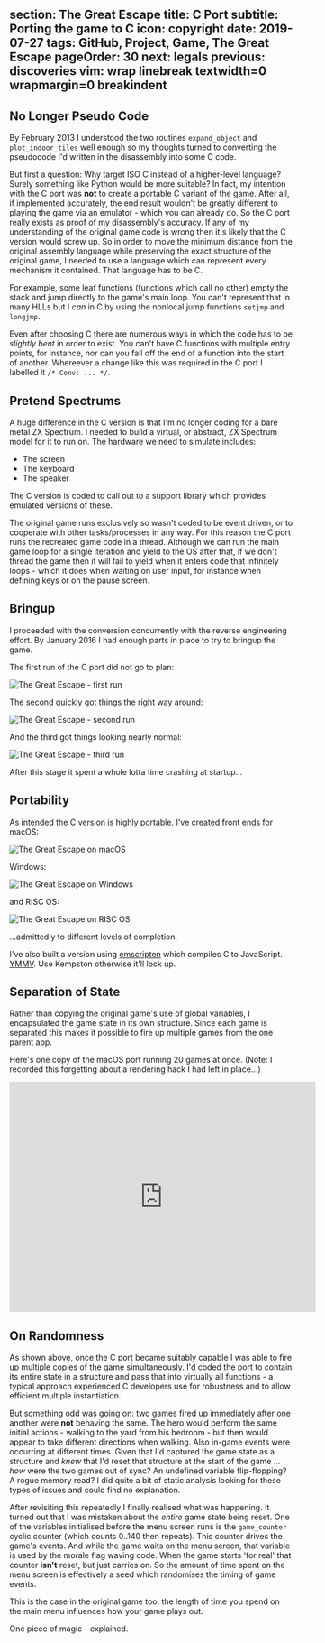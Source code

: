 section: The Great Escape
title: C Port
subtitle: Porting the game to C
icon: copyright
date: 2019-07-27
tags: GitHub, Project, Game, The Great Escape
pageOrder: 30
next: legals
previous: discoveries
vim: wrap linebreak textwidth=0 wrapmargin=0 breakindent
----

## No Longer Pseudo Code

By February 2013 I understood the two routines `expand_object` and `plot_indoor_tiles` well enough so my thoughts turned to converting the pseudocode I'd written in the disassembly into some C code.

But first a question: Why target ISO C instead of a higher-level language? Surely something like Python would be more suitable? In fact, my intention with the C port was **not** to create a portable C variant of the game. After all, if implemented accurately, the end result wouldn't be greatly different to playing the game via an emulator - which you can already do. So the C port really exists as proof of my disassembly's accuracy. If any of my understanding of the original game code is wrong then it's likely that the C version would screw up. So in order to move the minimum distance from the original assembly language while preserving the exact structure of the original game, I needed to use a language which can represent every mechanism it contained. That language has to be C.

For example, some leaf functions (functions which call no other) empty the stack and jump directly to the game's main loop. You can't represent that in many HLLs but I _can_ in C by using the nonlocal jump functions `setjmp` and `longjmp`.

Even after choosing C there are numerous ways in which the code has to be _slightly bent_ in order to exist. You can't have C functions with multiple entry points, for instance, nor can you fall off the end of a function into the start of another. Whereever a change like this was required in the C port I labelled it `/* Conv: ... */`.


## Pretend Spectrums

A huge difference in the C version is that I'm no longer coding for a bare metal ZX Spectrum. I needed to build a virtual, or abstract, ZX Spectrum model for it to run on. The hardware we need to simulate includes:

* The screen
* The keyboard
* The speaker

The C version is coded to call out to a support library which provides emulated versions of these.

The original game runs exclusively so wasn't coded to be event driven, or to cooperate with other tasks/processes in any way. For this reason the C port runs the recreated game code in a thread. Although we can run the main game loop for a single iteration and yield to the OS after that, if we don't thread the game then it will fail to yield when it enters code that infinitely loops - which it does when waiting on user input, for instance when defining keys or on the pause screen.


## Bringup

I proceeded with the conversion concurrently with the reverse engineering effort. By January 2016 I had enough parts in place to try to bringup the game.

The first run of the C port did not go to plan:

![The Great Escape - first run](tge/firstrun.png)

The second quickly got things the right way around:

![The Great Escape - second run](tge/secondrun.png)

And the third got things looking nearly normal:

![The Great Escape - third run](tge/thirdrun.png)

After this stage it spent a whole lotta time crashing at startup...


## Portability

As intended the C version is highly portable. I've created front ends for macOS:

![The Great Escape on macOS](tge/macos.png)

Windows:

![The Great Escape on Windows](tge/windows.png)

and RISC OS:

![The Great Escape on RISC OS](tge/riscos.png)
 
...admittedly to different levels of completion.

I've also built a version using [emscripten](https://emscripten.org/) which compiles C to JavaScript. [YMMV](http://www.davespace.co.uk/TheGreatEscape/TheGreatEscape.html). Use Kempston otherwise it'll lock up.


## Separation of State

Rather than copying the original game's use of global variables, I encapsulated the game state in its own structure. Since each game is separated this makes it possible to fire up multiple games from the one parent app.

Here's one copy of the macOS port running 20 games at once. (Note: I recorded this forgetting about a rendering hack I had left in place...)

<iframe width="544" height="408" src="https://www.youtube.com/embed/ZYqko6etxFk" frameborder="0" allow="accelerometer; autoplay; encrypted-media; gyroscope; picture-in-picture" allowfullscreen></iframe>


## On Randomness

As shown above, once the C port became suitably capable I was able to fire up multiple copies of the game simultaneously. I'd coded the port to contain its entire state in a structure and pass that into virtually all functions - a typical approach experienced C developers use for robustness and to allow efficient multiple instantiation.

But something odd was going on: two games fired up immediately after one another were **not** behaving the same. The hero would perform the same initial actions - walking to the yard from his bedroom - but then would appear to take different directions when walking. Also in-game events were occurring at different times. Given that I'd captured the game state as a structure and *knew* that I'd reset that structure at the start of the game ... *how* were the two games out of sync? An undefined variable flip-flopping? A rogue memory read? I did quite a bit of static analysis looking for these types of issues and could find no explanation.

After revisiting this repeatedly I finally realised what was happening. It turned out that I was mistaken about the *entire* game state being reset. One of the variables initialised before the menu screen runs is the `game_counter` cyclic counter (which counts 0..140 then repeats). This counter drives the game's events. And while the game waits on the menu screen, that variable is used by the morale flag waving code. When the game starts 'for real' that counter **isn't** reset, but just carries on. So the amount of time spent on the menu screen is effectively a seed which randomises the timing of game events.

This is the case in the original game too: the length of time you spend on the main menu influences how your game plays out.

One piece of magic - explained.
